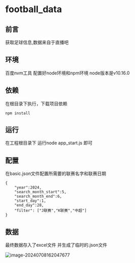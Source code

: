 # football_data
## 前言

获取足球信息,数据来自于直播吧

## 环境

百度nvm工具 配置好node环境和npm环境  node版本是v10.16.0

## 依赖

在根目录下执行，下载项目依赖

```
npm install
```

## 运行

在工程根目录下 运行node app_start.js 即可

## 配置

在basic.json文件配置所需要的联赛名字和联赛日期

```
{
    "year":2024,
    "search_month_start":5,
    "search_month_end":6,
    "start_day":1,
    "end_day":28,
    "filter": ["J联赛","K联赛","中超"]
}
```

## 数据

最终数据存入了excel文件 并生成了临时的.json文件

![image-20240708162047677](C:\Users\Administrator\AppData\Roaming\Typora\typora-user-images\image-20240708162047677.png)

